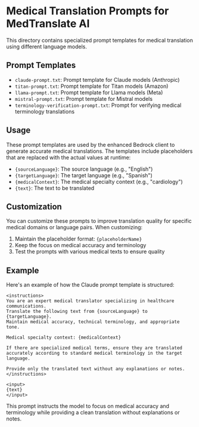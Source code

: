 # Medical Translation Prompts for MedTranslate AI

This directory contains specialized prompt templates for medical translation using different language models.

## Prompt Templates

- `claude-prompt.txt`: Prompt template for Claude models (Anthropic)
- `titan-prompt.txt`: Prompt template for Titan models (Amazon)
- `llama-prompt.txt`: Prompt template for Llama models (Meta)
- `mistral-prompt.txt`: Prompt template for Mistral models
- `terminology-verification-prompt.txt`: Prompt for verifying medical terminology translations

## Usage

These prompt templates are used by the enhanced Bedrock client to generate accurate medical translations. The templates include placeholders that are replaced with the actual values at runtime:

- `{sourceLanguage}`: The source language (e.g., "English")
- `{targetLanguage}`: The target language (e.g., "Spanish")
- `{medicalContext}`: The medical specialty context (e.g., "cardiology")
- `{text}`: The text to be translated

## Customization

You can customize these prompts to improve translation quality for specific medical domains or language pairs. When customizing:

1. Maintain the placeholder format: `{placeholderName}`
2. Keep the focus on medical accuracy and terminology
3. Test the prompts with various medical texts to ensure quality

## Example

Here's an example of how the Claude prompt template is structured:

```
<instructions>
You are an expert medical translator specializing in healthcare communications.
Translate the following text from {sourceLanguage} to {targetLanguage}.
Maintain medical accuracy, technical terminology, and appropriate tone.

Medical specialty context: {medicalContext}

If there are specialized medical terms, ensure they are translated accurately according to standard medical terminology in the target language.

Provide only the translated text without any explanations or notes.
</instructions>

<input>
{text}
</input>
```

This prompt instructs the model to focus on medical accuracy and terminology while providing a clean translation without explanations or notes.
